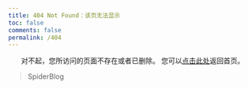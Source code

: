 ```yaml
---
title: 404 Not Found：该页无法显示
toc: false
comments: false
permalink: /404
---
```

<center>
对不起，您所访问的页面不存在或者已删除。
您可以<a href="http://spiderblog.cn" >点击此处</a>返回首页。
</center>

<blockquote class="blockquote-center">
    SpiderBlog
</blockquote>

